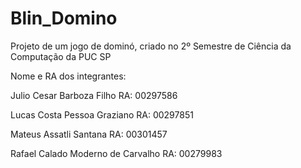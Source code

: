 # Blin_Domino
Projeto de um jogo de dominó, criado no 2º Semestre de Ciência da Computação da PUC SP

Nome e RA dos integrantes:

Julio Cesar Barboza Filho RA: 00297586

Lucas Costa Pessoa Graziano RA: 00297851

Mateus Assatli Santana RA: 00301457

Rafael Calado Moderno de Carvalho RA: 00279983
